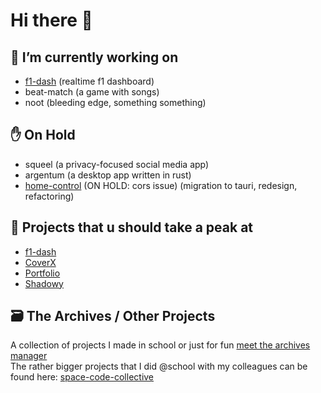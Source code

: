 # Hi there 👋 

## 🔭 I’m currently working on 

- [f1-dash](https://github.com/slowlydev/f1-dash) (realtime f1 dashboard)
- beat-match (a game with songs)
- noot (bleeding edge, something something)

## ✋ On Hold

- squeel (a privacy-focused social media app)
- argentum (a desktop app written in rust) 
- [home-control](https://github.com/slowlydev/home-control) (ON HOLD: cors issue) (migration to tauri, redesign, refactoring)

## 🔨 Projects that u should take a peak at

- [f1-dash](https://f1-dash.com/)
- [CoverX](https://coverx.vercel.app/)
- [Portfolio](https://slowly.dev/)
- [Shadowy](https://shadowy.vercel.app/)

## 🗃️ The Archives / Other Projects

A collection of projects I made in school or just for fun [meet the archives manager](https://archive.slowly.dev)  
The rather bigger projects that I did @school with my colleagues can be found here: [space-code-collective](https://github.com/space-code-collective)
